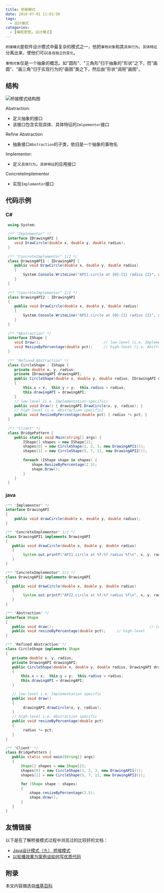 ```yaml
---
title: 桥接模式
date: 2019-07-01 11:01:50
tags:
  - 设计模式
categories:
  - [编程思想, 设计模式]
---
```


`桥接模式`是软件设计模式中最复杂的模式之一，他把`事物对象`和其`具体行为`、`具体特征`分离出来，使他们可以`各自独立的变化`。

`事物对象`仅是一个抽象的概念。如"圆形"、"三角形"归于抽象的"形状"之下，而"画圆"、"画三角"归于实现行为的"画图"类之下，然后由"形状"调用"画图"。

<!-- more -->

## 结构

![桥接模式结构图](https://i.loli.net/2019/07/01/5d197c13db2b197244.png)

Abstraction:

- 定义抽象的接口
- 该接口包含实现具体、具体特征的`Imlpementor`接口

Refine Abstraction

- 抽象接口`Abstraction`的子类，依旧是一个抽象的事物名

Implementor:

- 定义`具体行为`，`具体特征`的应用接口

ConcreteImplementor

- 实现`Implementor`接口

## 代码示例

### C#

``` C#
 using System;
 
 /** "Implementor" */
 interface IDrawingAPI {
    void DrawCircle(double x, double y, double radius);
 }
 
 /** "ConcreteImplementor" 1/2 */
 class DrawingAPI1 : IDrawingAPI {
    public void DrawCircle(double x, double y, double radius) 
    {
        System.Console.WriteLine("API1.circle at {0}:{1} radius {2}", x, y, radius); 
    }
 }
 
 /** "ConcreteImplementor" 2/2 */
 class DrawingAPI2 : IDrawingAPI 
 {
    public void DrawCircle(double x, double y, double radius) 
    { 
        System.Console.WriteLine("API2.circle at {0}:{1} radius {2}", x, y, radius); 
    }
 }
 
 /** "Abstraction" */
 interface IShape {
    void Draw();                             // low-level (i.e. Implementation-specific)
    void ResizeByPercentage(double pct);     // high-level (i.e. Abstraction-specific)
 }
 
 /** "Refined Abstraction" */
 class CircleShape : IShape {
    private double x, y, radius;
    private IDrawingAPI drawingAPI;
    public CircleShape(double x, double y, double radius, IDrawingAPI drawingAPI) 
    {
        this.x = x;  this.y = y;  this.radius = radius; 
        this.drawingAPI = drawingAPI;
    }
    // low-level (i.e. Implementation-specific)
    public void Draw() { drawingAPI.DrawCircle(x, y, radius); }
    // high-level (i.e. Abstraction-specific)
    public void ResizeByPercentage(double pct) { radius *= pct; }
 }
 
 /** "Client" */
 class BridgePattern {
    public static void Main(string[] args) {
        IShape[] shapes = new IShape[2];
        shapes[0] = new CircleShape(1, 2, 3, new DrawingAPI1());
        shapes[1] = new CircleShape(5, 7, 11, new DrawingAPI2());
 
        foreach (IShape shape in shapes) {
            shape.ResizeByPercentage(2.5);
            shape.Draw();
        }
    }
 }
```

### java

``` java
/** "Implementor" */
interface DrawingAPI
{
    public void drawCircle(double x, double y, double radius);
}

/** "ConcreteImplementor" 1/2 */
class DrawingAPI1 implements DrawingAPI
{
   public void drawCircle(double x, double y, double radius) 
   {
        System.out.printf("API1.circle at %f:%f radius %f\n", x, y, radius);
   }
}

/** "ConcreteImplementor" 2/2 */
class DrawingAPI2 implements DrawingAPI
{
   public void drawCircle(double x, double y, double radius) 
   { 
        System.out.printf("API2.circle at %f:%f radius %f\n", x, y, radius);
   }
}

/** "Abstraction" */
interface Shape
{
   public void draw();                                            // low-level
   public void resizeByPercentage(double pct);     // high-level
}

/** "Refined Abstraction" */
class CircleShape implements Shape
{
   private double x, y, radius;
   private DrawingAPI drawingAPI;
   public CircleShape(double x, double y, double radius, DrawingAPI drawingAPI)
   {
       this.x = x;  this.y = y;  this.radius = radius; 
       this.drawingAPI = drawingAPI;
   }

   // low-level i.e. Implementation specific
   public void draw()
   {
        drawingAPI.drawCircle(x, y, radius);
   }   
   // high-level i.e. Abstraction specific
   public void resizeByPercentage(double pct)
   {
        radius *= pct;
   }
}

/** "Client" */
class BridgePattern {
   public static void main(String[] args)
   {
       Shape[] shapes = new Shape[2];
       shapes[0] = new CircleShape(1, 2, 3, new DrawingAPI1());
       shapes[1] = new CircleShape(5, 7, 11, new DrawingAPI2());

       for (Shape shape : shapes)
       {
           shape.resizeByPercentage(2.5);
           shape.draw();
       }
   }
}
```

## 友情链接

以下是在了解桥接模式过程中浏览过的比较好的文档：

- [Java设计模式（九） 桥接模式](http://www.jasongj.com/design_pattern/bridge/)
- [以轮播效果为案例谈如何写优质代码](https://zhuanlan.zhihu.com/p/71203445)

## 附录

本文内容摘选自[维基百科](https://zh.wikipedia.org/wiki/%E6%A9%8B%E6%8E%A5%E6%A8%A1%E5%BC%8F)
